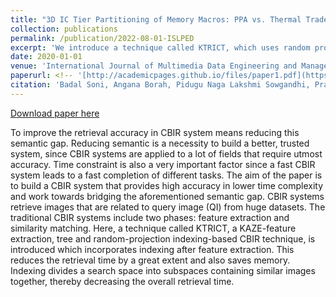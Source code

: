```yaml
---
title: "3D IC Tier Partitioning of Memory Macros: PPA vs. Thermal Tradeoffs"
collection: publications
permalink: /publication/2022-08-01-ISLPED
excerpt: 'We introduce a technique called KTRICT, which uses random projection based indexing and improves the performance of the CBIR system by significantly reducing the overall retrieval time.'
date: 2020-01-01
venue: 'International Journal of Multimedia Data Engineering and Management (IJMDEM)'
paperurl: <!-- '[http://academicpages.github.io/files/paper1.pdf](https://dl.acm.org/doi/10.1145/3465336.3475098)' -->
citation: 'Badal Soni, Angana Borah, Pidugu Naga Lakshmi Sowgandhi, Pramod Sarma and Ermyas Fekadu Shiferaw. (2020). &quot;Are Word Embedding Methods Stable and Should We Care About It?&quot; <i>International Journal of Multimedia Data Engineering and Management (IJMDEM) </i>. 11(2).'
---
```

<!-- This paper is about the number 2. The number 3 is left for future work. -->

[Download paper here](https://www.igi-global.com/article/ktrict-a-kaze-feature-extraction/260964)

<!--  Recommended citation: Badal Soni, Angana Borah, Pidugu Naga Lakshmi Sowgandhi, Pramod Sarma and Ermyas Fekadu Shiferaw. (2020). "KTRICT A KAZE Feature Extraction: Tree and Random Projection Indexing-Based CBIR Technique" <i>International Journal of Multimedia Data Engineering and Management (IJMDEM)</i>. 11(2). -->

To improve the retrieval accuracy in CBIR system means reducing this semantic gap. Reducing semantic is a necessity to build a better, trusted system, since CBIR systems are applied to a lot of fields that require utmost accuracy. Time constraint is also a very important factor since a fast CBIR system leads to a fast completion of different tasks. The aim of the paper is to build a CBIR system that provides high accuracy in lower time complexity and work towards bridging the aforementioned semantic gap. CBIR systems retrieve images that are related to query image (QI) from huge datasets. The traditional CBIR systems include two phases: feature extraction and similarity matching. Here, a technique called KTRICT, a KAZE-feature extraction, tree and random-projection indexing-based CBIR technique, is introduced which incorporates indexing after feature extraction. This reduces the retrieval time by a great extent and also saves memory. Indexing divides a search space into subspaces containing similar images together, thereby decreasing the overall retrieval time.
